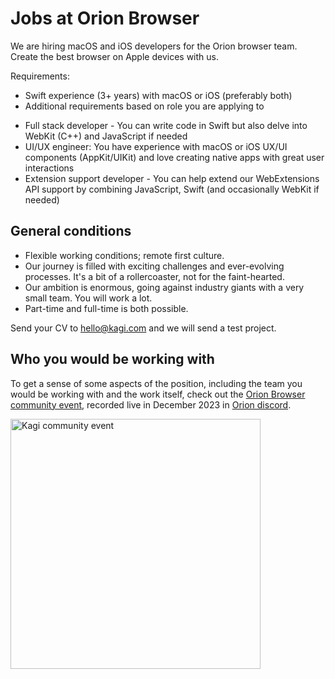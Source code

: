 # Jobs at Orion Browser

We are hiring macOS and iOS developers for the Orion browser team.  Create the best browser on Apple devices with us.

Requirements:

- Swift experience (3+ years) with macOS or iOS (preferably both)
- Additional requirements based on role you are applying to

+ Full stack developer - You can write code in Swift but also delve into WebKit (C++) and JavaScript if needed
+ UI/UX engineer: You have experience with macOS or iOS UX/UI components (AppKit/UIKit) and love creating native apps with great user interactions
+ Extension support developer - You can help extend our WebExtensions API support by combining JavaScript, Swift (and occasionally WebKit if needed)


## General conditions

- Flexible working conditions; remote first culture.
- Our journey is filled with exciting challenges and ever-evolving processes. It's a bit of a rollercoaster, not for the faint-hearted.
- Our ambition is enormous, going against industry giants with a very small team. You will work a lot.
- Part-time and full-time is both possible.

Send your CV to [hello@kagi.com](mailto:hello@kagi.com) and we will send a test project.


## Who you would be working with

To get a sense of some aspects of the position, including the team you would be working with and the work itself, check out the [Orion Browser community event](https://www.youtube.com/watch?v=824jsH9mxzQ), recorded live in December 2023 in [Orion discord](https://discord.com/invite/gKh5E6ys6D).

<a href=
"https://www.youtube.com/watch?v=824jsH9mxzQ"><img width="400" alt="Kagi community event" src="https://github.com/kagisearch/kagi-docs/assets/4319401/d3c2d5db-cc56-4271-8374-aea21ef886e0"></a>

